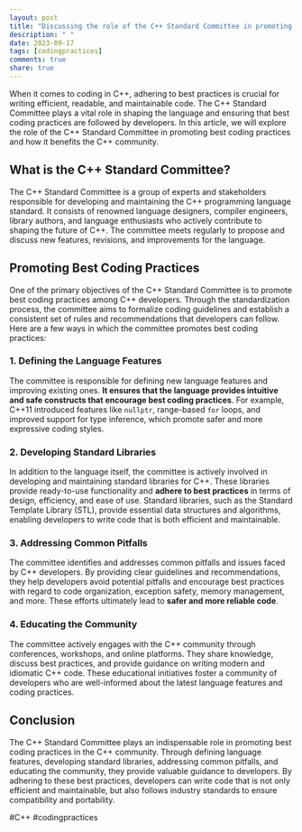 ```yaml
---
layout: post
title: "Discussing the role of the C++ Standard Committee in promoting best coding practices"
description: " "
date: 2023-09-17
tags: [codingpractices]
comments: true
share: true
---
```


When it comes to coding in C++, adhering to best practices is crucial for writing efficient, readable, and maintainable code. The C++ Standard Committee plays a vital role in shaping the language and ensuring that best coding practices are followed by developers. In this article, we will explore the role of the C++ Standard Committee in promoting best coding practices and how it benefits the C++ community.

## What is the C++ Standard Committee?

The C++ Standard Committee is a group of experts and stakeholders responsible for developing and maintaining the C++ programming language standard. It consists of renowned language designers, compiler engineers, library authors, and language enthusiasts who actively contribute to shaping the future of C++. The committee meets regularly to propose and discuss new features, revisions, and improvements for the language.

## Promoting Best Coding Practices

One of the primary objectives of the C++ Standard Committee is to promote best coding practices among C++ developers. Through the standardization process, the committee aims to formalize coding guidelines and establish a consistent set of rules and recommendations that developers can follow. Here are a few ways in which the committee promotes best coding practices:

### 1. Defining the Language Features

The committee is responsible for defining new language features and improving existing ones. **It ensures that the language provides intuitive and safe constructs that encourage best coding practices**. For example, C++11 introduced features like `nullptr`, range-based `for` loops, and improved support for type inference, which promote safer and more expressive coding styles.

### 2. Developing Standard Libraries

In addition to the language itself, the committee is actively involved in developing and maintaining standard libraries for C++. These libraries provide ready-to-use functionality and **adhere to best practices** in terms of design, efficiency, and ease of use. Standard libraries, such as the Standard Template Library (STL), provide essential data structures and algorithms, enabling developers to write code that is both efficient and maintainable.

### 3. Addressing Common Pitfalls

The committee identifies and addresses common pitfalls and issues faced by C++ developers. By providing clear guidelines and recommendations, they help developers avoid potential pitfalls and encourage best practices with regard to code organization, exception safety, memory management, and more. These efforts ultimately lead to **safer and more reliable code**.

### 4. Educating the Community

The committee actively engages with the C++ community through conferences, workshops, and online platforms. They share knowledge, discuss best practices, and provide guidance on writing modern and idiomatic C++ code. These educational initiatives foster a community of developers who are well-informed about the latest language features and coding practices.

## Conclusion

The C++ Standard Committee plays an indispensable role in promoting best coding practices in the C++ community. Through defining language features, developing standard libraries, addressing common pitfalls, and educating the community, they provide valuable guidance to developers. By adhering to these best practices, developers can write code that is not only efficient and maintainable, but also follows industry standards to ensure compatibility and portability.

#C++ #codingpractices